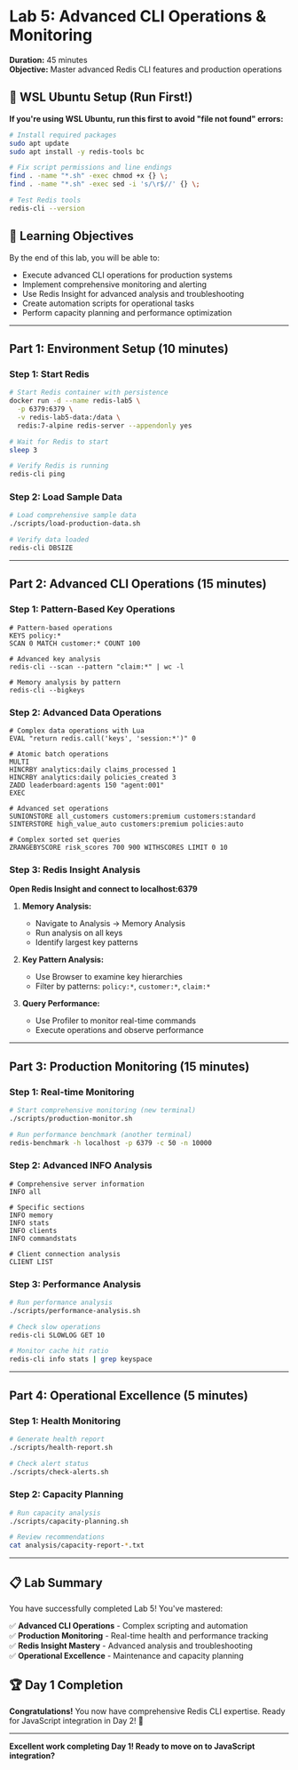 # Lab 5: Advanced CLI Operations & Monitoring

**Duration:** 45 minutes  
**Objective:** Master advanced Redis CLI features and production operations

## 🐧 WSL Ubuntu Setup (Run First!)

**If you're using WSL Ubuntu, run this first to avoid "file not found" errors:**

```bash
# Install required packages
sudo apt update
sudo apt install -y redis-tools bc

# Fix script permissions and line endings
find . -name "*.sh" -exec chmod +x {} \;
find . -name "*.sh" -exec sed -i 's/\r$//' {} \;

# Test Redis tools
redis-cli --version
```

## 🎯 Learning Objectives

By the end of this lab, you will be able to:
- Execute advanced CLI operations for production systems
- Implement comprehensive monitoring and alerting
- Use Redis Insight for advanced analysis and troubleshooting
- Create automation scripts for operational tasks
- Perform capacity planning and performance optimization

---

## Part 1: Environment Setup (10 minutes)

### Step 1: Start Redis

```bash
# Start Redis container with persistence
docker run -d --name redis-lab5 \
  -p 6379:6379 \
  -v redis-lab5-data:/data \
  redis:7-alpine redis-server --appendonly yes

# Wait for Redis to start
sleep 3

# Verify Redis is running
redis-cli ping
```

### Step 2: Load Sample Data

```bash
# Load comprehensive sample data
./scripts/load-production-data.sh

# Verify data loaded
redis-cli DBSIZE
```

---

## Part 2: Advanced CLI Operations (15 minutes)

### Step 1: Pattern-Based Key Operations

```redis
# Pattern-based operations
KEYS policy:*
SCAN 0 MATCH customer:* COUNT 100

# Advanced key analysis
redis-cli --scan --pattern "claim:*" | wc -l

# Memory analysis by pattern
redis-cli --bigkeys
```

### Step 2: Advanced Data Operations

```redis
# Complex data operations with Lua
EVAL "return redis.call('keys', 'session:*')" 0

# Atomic batch operations
MULTI
HINCRBY analytics:daily claims_processed 1
HINCRBY analytics:daily policies_created 3
ZADD leaderboard:agents 150 "agent:001"
EXEC

# Advanced set operations
SUNIONSTORE all_customers customers:premium customers:standard
SINTERSTORE high_value_auto customers:premium policies:auto

# Complex sorted set queries
ZRANGEBYSCORE risk_scores 700 900 WITHSCORES LIMIT 0 10
```

### Step 3: Redis Insight Analysis

**Open Redis Insight and connect to localhost:6379**

1. **Memory Analysis:**
   - Navigate to Analysis → Memory Analysis
   - Run analysis on all keys
   - Identify largest key patterns

2. **Key Pattern Analysis:**
   - Use Browser to examine key hierarchies
   - Filter by patterns: `policy:*`, `customer:*`, `claim:*`

3. **Query Performance:**
   - Use Profiler to monitor real-time commands
   - Execute operations and observe performance

---

## Part 3: Production Monitoring (15 minutes)

### Step 1: Real-time Monitoring

```bash
# Start comprehensive monitoring (new terminal)
./scripts/production-monitor.sh

# Run performance benchmark (another terminal)
redis-benchmark -h localhost -p 6379 -c 50 -n 10000
```

### Step 2: Advanced INFO Analysis

```redis
# Comprehensive server information
INFO all

# Specific sections
INFO memory
INFO stats
INFO clients
INFO commandstats

# Client connection analysis
CLIENT LIST
```

### Step 3: Performance Analysis

```bash
# Run performance analysis
./scripts/performance-analysis.sh

# Check slow operations
redis-cli SLOWLOG GET 10

# Monitor cache hit ratio
redis-cli info stats | grep keyspace
```

---

## Part 4: Operational Excellence (5 minutes)

### Step 1: Health Monitoring

```bash
# Generate health report
./scripts/health-report.sh

# Check alert status
./scripts/check-alerts.sh
```

### Step 2: Capacity Planning

```bash
# Run capacity analysis
./scripts/capacity-planning.sh

# Review recommendations
cat analysis/capacity-report-*.txt
```

---

## 📋 Lab Summary

You have successfully completed Lab 5! You've mastered:

✅ **Advanced CLI Operations** - Complex scripting and automation  
✅ **Production Monitoring** - Real-time health and performance tracking  
✅ **Redis Insight Mastery** - Advanced analysis and troubleshooting  
✅ **Operational Excellence** - Maintenance and capacity planning  

## 🏆 Day 1 Completion

**Congratulations!** You now have comprehensive Redis CLI expertise. Ready for JavaScript integration in Day 2! 🚀

---

**Excellent work completing Day 1! Ready to move on to JavaScript integration?**

